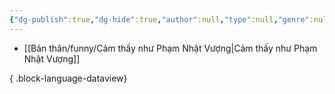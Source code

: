 ```yaml
---
{"dg-publish":true,"dg-hide":true,"author":null,"type":null,"genre":null,"tags":null,"title":"Funny","permalink":"/ban-than/funny/","hide":true,"dgPassFrontmatter":true}
---
```



- [[Bản thân/funny/Cảm thấy như Phạm Nhật Vượng\|Cảm thấy như Phạm Nhật Vượng]]

{ .block-language-dataview}

